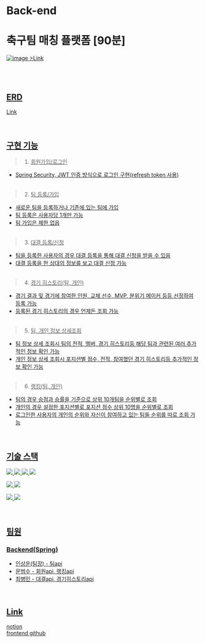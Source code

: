 # Back-end

# 축구팀 매칭 플랫폼 [90분]
<a href = "https://www.ninety.site/">![image](https://user-images.githubusercontent.com/105046055/182977241-f6c3d9f6-981f-4766-8b0e-179fe6776f22.png)
<a href = "https://www.ninety.site/">>Link<br>
<br><br><br>

  
## ERD
<a href = "https://s3.us-west-2.amazonaws.com/secure.notion-static.com/d5665f3d-6223-40bf-95c8-4068ccf1eb55/B%E1%84%8C%E1%85%A9%E1%84%8F%E1%85%B3%E1%86%AF%E1%84%85%E1%85%A9%E1%86%AB8%E1%84%8C%E1%85%A9_%E1%84%8B%E1%85%AA%E1%84%8B%E1%85%B5%E1%84%8B%E1%85%A5%E1%84%91%E1%85%B3%E1%84%85%E1%85%A6%E1%84%8B%E1%85%B5%E1%86%B7.pdf?X-Amz-Algorithm=AWS4-HMAC-SHA256&X-Amz-Content-Sha256=UNSIGNED-PAYLOAD&X-Amz-Credential=AKIAT73L2G45EIPT3X45%2F20220623%2Fus-west-2%2Fs3%2Faws4_request&X-Amz-Date=20220623T071454Z&X-Amz-Expires=86400&X-Amz-Signature=6d5a84841575561818e62c68eea810164ce895955ef69fccef7abf3921fb76a1&X-Amz-SignedHeaders=host&response-content-disposition=filename%20%3D%22B%25E1%2584%258C%25E1%2585%25A9%25E1%2584%258F%25E1%2585%25B3%25E1%2586%25AF%25E1%2584%2585%25E1%2585%25A9%25E1%2586%25AB8%25E1%2584%258C%25E1%2585%25A9_%25E1%2584%258B%25E1%2585%25AA%25E1%2584%258B%25E1%2585%25B5%25E1%2584%258B%25E1%2585%25A5%25E1%2584%2591%25E1%2585%25B3%25E1%2584%2585%25E1%2585%25A6%25E1%2584%258B%25E1%2585%25B5%25E1%2586%25B7.pdf%22&x-id=GetObject">Link<br><br><br>

  
## 구현 기능
> 1. 회원가입/로그인
- Spring Security, JWT 인증 방식으로 로그인 구현(refresh token 사용)<br><br>

> 2. 팀 등록/가입
- 새로운 팀을 등록하거나 기존에 있는 팀에 가입
- 팀 등록은 사용자당 1개만 가능
- 팀 가입은 제한 없읍<br><br>
  
> 3. 대결 등록/신청 
- 팀을 등록한 사용자의 경우 대결 등록을 통해 대결 신청을 받을 수 있음
- 대결 등록을 한 상대의 정보를 보고 대결 신청 가능<br><br>
  
> 4. 경기 히스토리(팀, 개인)
- 경기 결과 및 경기에 참여한 인원, 교체 선수, MVP, 분위기 메이커 등등 선정하여 등록 가능
- 등록된 경기 히스토리의 경우 언제든 조회 가능<br><br>
  
> 5. 팀, 개인 정보 상세조회
- 팀 정보 상세 조회시 팀의 전적, 멤버, 경기 히스토리등 해당 팀과 관련된 여러 추가적인 정보 확인 가능
- 개인 정보 상세 조회시 포지션별 점수, 전적, 참여했던 경기 히스토리등 추가적인 정보 확인 가능<br><br>
  
> 6. 랭킹(팀, 개인)
- 팀의 경우 승점과 승률을 기준으로 상위 10개팀을 순위별로 조회
- 개인의 경우 설정한 포지션별로 포지션 점수 상위 10명을 순위별로 조회
- 로그인한 사용자의 개인의 순위와 자신이 참여하고 있는 팀들 순위를 따로 조회 가능<br><br><br>


## 기술 스택
<img src="https://img.shields.io/badge/java-004B8D?style=flat&logo=java&logoColor=white"/> <img src="https://img.shields.io/badge/spring-6DB33F?style=flat&logo=spring&logoColor=white"/> <img src="https://img.shields.io/badge/springboot-6DB33F?style=flat&logo=springboot&logoColor=white"/> <img src="https://img.shields.io/badge/SpringSecurity-6DB33F?style=flat&logo=SpringSecurity&logoColor=white"/>

<img src="https://img.shields.io/badge/git-F05032?style=flat&logo=git&logoColor=white"/> <img src="https://img.shields.io/badge/github-181717?style=flat&logo=github&logoColor=white"/>

<img src="https://img.shields.io/badge/AmazonS3-569A31?style=flat&logo=AmazonS3&logoColor=white"/> <img src="https://img.shields.io/badge/AmazonEC2-FF9900?style=flat&logo=AmazonEC2&logoColor=white"/>
<br><br><br>

  
## 팀원
### Backend(Spring)<br>
- 인상운(팀장) - 팀api<br>
- 문범수 - 회원api, 랭킹api<br>
- 최병민 - 대결api, 경기히스토리api<br><br><br>


## Link
<a href = "https://morning-shamrock-bba.notion.site/8-SA-9220e4c5777b49e6b2d2a007b83b49e8">notion<br>
<a href = "https://github.com/me-coldrain/FE">frontend github<br>

